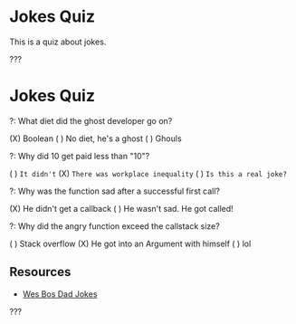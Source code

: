 # Jokes Quiz

This is a quiz about jokes.

???

# Jokes Quiz

?: What diet did the ghost developer go on?

(X) Boolean
( ) No diet, he's a ghost
( ) Ghouls


?: Why did 10 get paid less than "10"?

( ) `It didn't`
(X) `There was workplace inequality`
( ) `Is this a real joke?`

?: Why was the function sad after a successful first call?

(X) He didn't get a callback
( ) He wasn't sad. He got called!

?: Why did the angry function exceed the callstack size?

( ) Stack overflow
(X) He got into an Argument with himself
( ) lol

## Resources

- [Wes Bos Dad Jokes](https://github.com/wesbos/dad-jokes)

???
